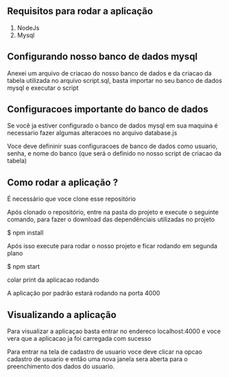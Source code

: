 

## Requisitos para rodar a aplicação

1. NodeJs
2. Mysql

## Configurando nosso banco de dados mysql

Anexei um arquivo de criacao do nosso banco de dados e da criacao da tabela utilizada no arquivo script.sql, basta importar no seu banco de dados mysql e executar o script

## Configuracoes importante do banco de dados

Se você ja estiver configurado o banco de dados mysql em sua maquina é necessario fazer algumas alteracoes no arquivo database.js

Voce deve defininir suas configuracoes de banco de dados como usuario, senha, e nome do banco (que será o definido no nosso script de criacao da tabela)

## Como rodar a aplicação ?

É necessário que voce clone esse repositório 

Após clonado o repositório, entre na pasta do projeto e execute o seguinte comando, para fazer o download das dependênciais utilizadas no projeto

$ npm install

Após isso execute para rodar o nosso projeto e ficar rodando em segunda plano

$ npm start 

colar print da aplicacao rodando

A aplicação por padrão estará rodando na porta 4000

## Visualizando a aplicação 

Para visualizar a aplicaçao basta entrar no endereco localhost:4000 e voce vera que a aplicacao ja foi carregada com sucesso

Para entrar na tela de cadastro de usuario voce deve clicar na opcao cadastro de usuario e então uma nova janela sera aberta para o preenchimento dos dados do usuario.



